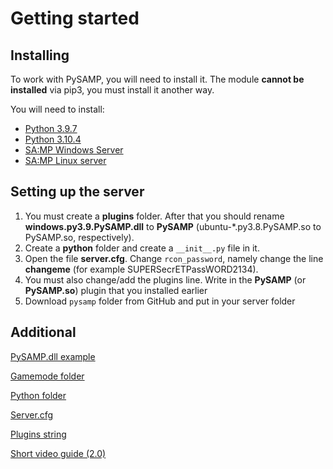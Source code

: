 # Getting started

## Installing

To work with PySAMP, you will need to install it. The module **cannot be installed** via pip3, you must install it another way.

You will need to install:
* [Python 3.9.7](https://www.python.org/ftp/python/3.9.7/python-3.9.7.exe)
* [Python 3.10.4](https://www.python.org/ftp/python/3.10.4/python-3.10.4.exe)
* [SA:MP Windows Server](https://files.sa-mp.club/sa-mp-0.3.7-R2-install.exe)
* [SA:MP Linux server](https://files.sa-mp.club/samp037svr_R2-2-1.tar.gz)

## Setting up the server

1. You must create a **plugins** folder. After that you should rename **windows.py3.9.PySAMP.dll** to **PySAMP** (ubuntu-*.py3.8.PySAMP.so to PySAMP.so, respectively).
2. Create a **python** folder and create a `__init__.py` file in it.
3. Open the file **server.cfg**. Change `rcon_password`, namely change the line **changeme** (for example SUPERSecrETPassWORD2134). 
4. You must also change/add the plugins line. Write in the **PySAMP** (or **PySAMP.so**) plugin that you installed earlier
5. Download `pysamp` folder from GitHub and put in your server folder

## Additional

[PySAMP.dll example](https://media.discordapp.net/attachments/825887582151114762/991420818485686353/unknown.png)

[Gamemode folder](https://media.discordapp.net/attachments/825887582151114762/991421273232117910/unknown.png)

[Python folder](https://media.discordapp.net/attachments/825887582151114762/991421439876005908/unknown.png)

[Server.cfg](https://media.discordapp.net/attachments/825887582151114762/991423373404024832/unknown.png)

[Plugins string](https://media.discordapp.net/attachments/825887582151114762/991423385961775124/unknown.png)

[Short video guide (2.0)](https://tms-server.com/PySAMP_Python_Windows_HOWTO.mp4)


